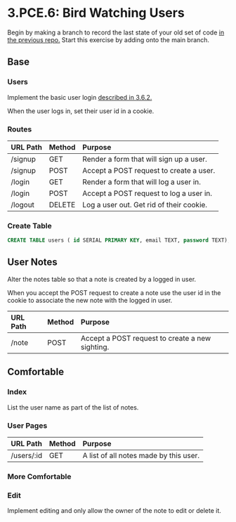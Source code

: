 # 3.PCE.6: Bird Watching Users

Begin by making a branch to record the last state of your old set of code [in the previous repo.](https://github.com/rocketacademy/birding-express-swe1) Start this exercise by adding onto the main branch.

## Base

### Users

Implement the basic user login [described in 3.6.2.](../3.6-authentication/3.6.2-user-auth.md)

When the user logs in, set their user id in a cookie.

### Routes

| URL Path | Method | Purpose |
| :--- | :--- | :--- |
| /signup | GET | Render a form that will sign up a user. |
| /signup | POST | Accept a POST request to create a user. |
| /login | GET | Render a form that will log a user in. |
| /login | POST | Accept a POST request to log a user in. |
| /logout | DELETE | Log a user out. Get rid of their cookie. |

### Create Table

```sql
CREATE TABLE users ( id SERIAL PRIMARY KEY, email TEXT, password TEXT);
```

## User Notes

Alter the notes table so that a note is created by a logged in user.

When you accept the POST request to create a note use the user id in the cookie to associate the new note with the logged in user.

| URL Path | Method | Purpose |
| :--- | :--- | :--- |
| /note | POST | Accept a POST request to create a new sighting. |

## Comfortable

### Index

List the user name as part of the list of notes.

### User Pages

| URL Path | Method | Purpose |
| :--- | :--- | :--- |
| /users/:id | GET | A list of all notes made by this user. |

### More Comfortable

### Edit

Implement editing and only allow the owner of the note to edit or delete it.

